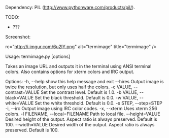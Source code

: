 Dependency: PIL (http://www.pythonware.com/products/pil/).

TODO:

- ???

Screenshot:

rc="http://i.imgur.com/6u2lY.png" alt="termimage" title="termimage" />

Usage: termimage.py [options]

Takes an image URL and outputs it in the terminal using ANSI terminal colors.
Also contains                                     options for xterm colors and
IRC output.

Options:
  -h, --help            show this help message and exit
  --hires               Output image is twice the resolution, but only uses
                        half the colors.
  -c VALUE, --contrast=VALUE
                        Set the contrast level. Default is 1.0.
  -b VALUE, --black=VALUE
                        Set the black threshold. Default is 0.0.
  -w VALUE, --white=VALUE
                        Set the white threshold. Default is 0.0.
  -s STEP, --step=STEP  
  -i, --irc             Output image using IRC color codes.
  -x, --xterm           Uses xterm 256 colors.
  -l FILENAME, --local=FILENAME
                        Path to local file.
  --height=VALUE        Desired height of the output. Aspect ratio
                        is always preserved. Default is 100.
  --width=VALUE         Desired width of the output. Aspect ratio
                        is always preserved. Default is 100.

